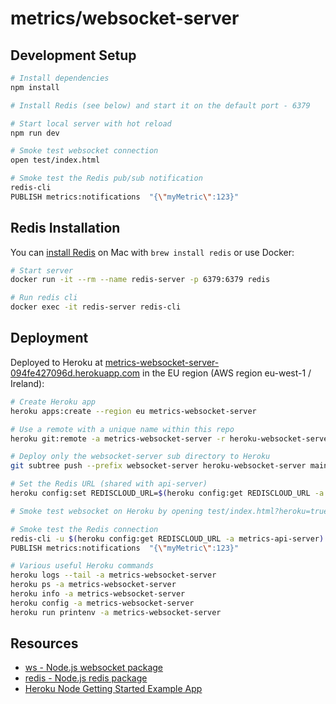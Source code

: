# metrics/websocket-server

## Development Setup

```sh
# Install dependencies
npm install

# Install Redis (see below) and start it on the default port - 6379

# Start local server with hot reload
npm run dev

# Smoke test websocket connection
open test/index.html

# Smoke test the Redis pub/sub notification
redis-cli
PUBLISH metrics:notifications  "{\"myMetric\":123}"
```

## Redis Installation

You can [install Redis](https://redis.io/docs/install/install-redis/install-redis-on-mac-os/) on Mac with `brew install redis` or use Docker:

```sh
# Start server
docker run -it --rm --name redis-server -p 6379:6379 redis

# Run redis cli
docker exec -it redis-server redis-cli
```

## Deployment

Deployed to Heroku at [metrics-websocket-server-094fe427096d.herokuapp.com](https://metrics-websocket-server-094fe427096d.herokuapp.com) in the EU region (AWS region eu-west-1 / Ireland):

```sh
# Create Heroku app
heroku apps:create --region eu metrics-websocket-server

# Use a remote with a unique name within this repo
heroku git:remote -a metrics-websocket-server -r heroku-websocket-server

# Deploy only the websocket-server sub directory to Heroku
git subtree push --prefix websocket-server heroku-websocket-server main

# Set the Redis URL (shared with api-server)
heroku config:set REDISCLOUD_URL=$(heroku config:get REDISCLOUD_URL -a metrics-api-server) -a metrics-websocket-server

# Smoke test websocket on Heroku by opening test/index.html?heroku=true in your browser

# Smoke test the Redis connection
redis-cli -u $(heroku config:get REDISCLOUD_URL -a metrics-api-server)
PUBLISH metrics:notifications  "{\"myMetric\":123}"

# Various useful Heroku commands
heroku logs --tail -a metrics-websocket-server
heroku ps -a metrics-websocket-server
heroku info -a metrics-websocket-server
heroku config -a metrics-websocket-server
heroku run printenv -a metrics-websocket-server
```

## Resources

* [ws - Node.js websocket package](https://github.com/websockets/ws)
* [redis - Node.js redis package](https://github.com/redis/node-redis)
* [Heroku Node Getting Started Example App](https://github.com/heroku/node-js-getting-started)
